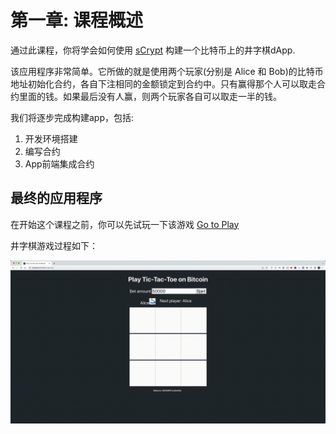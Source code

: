 # 第一章: 课程概述

通过此课程，你将学会如何使用 [sCrypt](https://docs.scrypt.io) 构建一个比特币上的井字棋dApp.

该应用程序非常简单。它所做的就是使用两个玩家(分别是 Alice 和 Bob)的比特币地址初始化合约，各自下注相同的金额锁定到合约中。只有赢得那个人可以取走合约里面的钱。如果最后没有人赢，则两个玩家各自可以取走一半的钱。

我们将逐步完成构建app，包括:

1. 开发环境搭建
2. 编写合约
3. App前端集成合约


## 最终的应用程序

在开始这个课程之前，你可以先试玩一下该游戏 [Go to Play](https://scrypt.io/tic-tac-toe)

井字棋游戏过程如下：

![](https://github.com/sCrypt-Inc/image-hosting/blob/master/learn-scrypt-courses/dapp.gif?raw=true)

